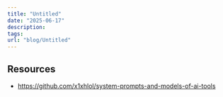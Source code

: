 ```yaml
---
title: "Untitled"
date: "2025-06-17"
description: 
tags:
url: "blog/Untitled"
---
```

## Resources
- https://github.com/x1xhlol/system-prompts-and-models-of-ai-tools